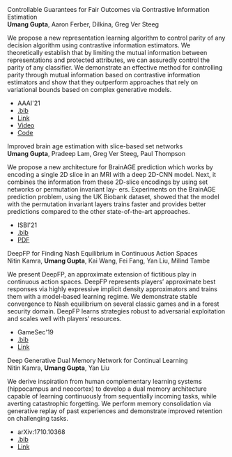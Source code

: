 <div class= "paper">
<div class="paper_title">Controllable Guarantees for Fair Outcomes via Contrastive Information Estimation</div>
<div class="paper_authors"><b>Umang Gupta</b>, Aaron Ferber,  Dilkina, Greg Ver Steeg</div>
<p class='note'>We propose a new representation learning algorithm to control parity of any decision algorithm using contrastive information estimators. We theoretically establish that by limiting the mutual information between representations and protected attributes, we can assuredly control the parity of any classifier. We demonstrate an effective method for controlling parity through mutual information based on contrastive information estimators and show that they outperform approaches that rely on variational bounds based on complex generative models.</p><ul>
 <li class="paper_venue_year">AAAI'21</li>
<li class="paper_bib"><a href="/assets/bib/gupta2021AAAI.bib">.bib</a></li>
<li class="paper_link"><a target="self_" href="https://arxiv.org/abs/2101.04108">Link</a></li> <li class="paper_video"><a target="self_" href="https://youtu.be/f_paYisG3yo">Video</a></li><li class="paper_code"><a target="self_" href="https://github.com/umgupta/fairness-via-contrastive-estimation">Code</a></li></ul></div>
 
<div class= "paper">
<div class="paper_title">Improved brain age estimation with slice-based set networks</div>
<div class="paper_authors"><b>Umang Gupta</b>, Pradeep Lam, Greg Ver Steeg, Paul Thompson</div>
<p class='note'>We propose a new architecture for BrainAGE prediction which works by encoding a single 2D slice in an MRI with a deep 2D-CNN model. Next, it combines the information from these 2D-slice encodings by using set networks or permutation invariant lay- ers. Experiments on the BrainAGE prediction problem, using the UK Biobank dataset, showed that the model with the permutation invariant layers trains faster and provides better predictions compared to the other state-of-the-art approaches.</p><ul>
 <li class="paper_venue_year">ISBI'21</li>
<li class="paper_bib"><a href="/assets/bib/gupta2021ISBI.bib">.bib</a></li>
<li class="paper_pdf"><a href="/assets/files/gupta2021ISBI.pdf" target="self_" >PDF</a></li>
</ul></div>
 
<div class= "paper">
<div class="paper_title">DeepFP for Finding Nash Equilibrium in Continuous Action Spaces</div>
<div class="paper_authors">Nitin Kamra, <b>Umang Gupta</b>, Kai Wang, Fei Fang, Yan Liu, Milind Tambe</div>
<p class='note'>We present DeepFP, an approximate extension of fictitious play in continuous action spaces. DeepFP represents players’ approximate best responses via highly expressive implicit density approximators and trains them with a model-based learning regime. We demonstrate stable convergence to Nash equilibrium on several classic games and in a forest security domain. DeepFP learns strategies robust to adversarial exploitation and scales well with players’ resources.</p><ul>
 <li class="paper_venue_year">GameSec'19</li>
<li class="paper_bib"><a href="/assets/bib/kamra2019DGTS.bib">.bib</a></li>
<li class="paper_link"><a target="self_" href="https://link.springer.com/chapter/10.1007%2F978-3-030-32430-8_15">Link</a></li> </ul></div>
 
<div class= "paper">
<div class="paper_title">Deep Generative Dual Memory Network for Continual Learning</div>
<div class="paper_authors">Nitin Kamra, <b>Umang Gupta</b>, Yan Liu</div>
<p class='note'>We derive inspiration from human complementary learning systems (hippocampus and neocortex) to develop a dual memory architecture capable of learning continuously from sequentially incoming tasks, while averting catastrophic forgetting. We perform memory consolidation via generative replay of past experiences and demonstrate improved retention on challenging tasks.</p><ul>
 <li class="paper_venue_year">arXiv:1710.10368</li>
<li class="paper_bib"><a href="/assets/bib/kamra2017arxiv.bib">.bib</a></li>
<li class="paper_link"><a target="self_" href="https://arxiv.org/abs/1710.10368">Link</a></li> </ul></div>
 
